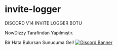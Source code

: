 # invite-logger
DISCORD V14 INVITE LOGGER BOTU

NowDizzy Tarafindan Yapılmıştır.

Bir Hata Bulursan Sunucuma Gel!
[![Discord Banner](https://api.weblutions.com/discord/invite/bdfd/)](https://discord.gg/bdfd)
